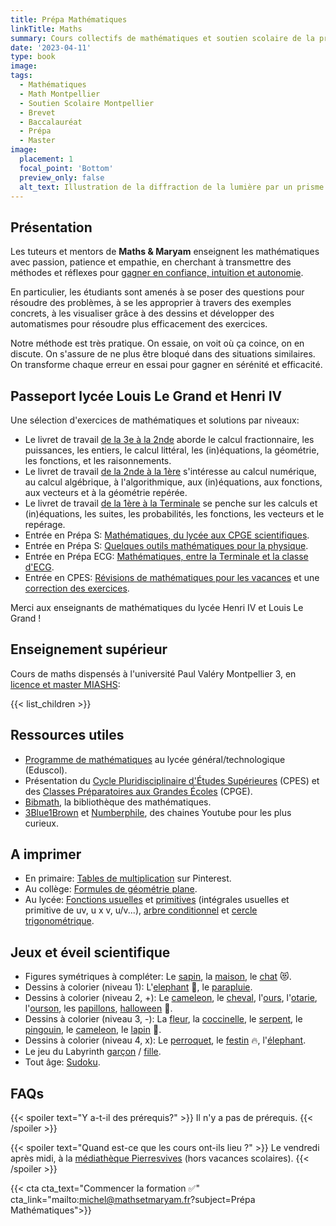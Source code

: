 ```yaml
---
title: Prépa Mathématiques
linkTitle: Maths
summary: Cours collectifs de mathématiques et soutien scolaire de la primaire au lycée, à Montpellier. Cours d'analyse, d'algèbre, géométrie, statistiques et programmation Python.
date: '2023-04-11'
type: book
image:
tags:
  - Mathématiques
  - Math Montpellier
  - Soutien Scolaire Montpellier
  - Brevet
  - Baccalauréat
  - Prépa
  - Master
image:
  placement: 1
  focal_point: 'Bottom'
  preview_only: false
  alt_text: Illustration de la diffraction de la lumière par un prisme.
---
```


## Présentation

Les tuteurs et mentors de <b>Maths & Maryam</b> enseignent les mathématiques avec passion, patience et empathie, en cherchant à transmettre des méthodes et réflexes pour [gagner en confiance, intuition et autonomie](https://www.mathsetmaryam.fr/p/7-astuces-pour-progresser-en-maths/). 

En particulier, les étudiants sont amenés à se poser des questions pour résoudre des problèmes, à se les approprier à travers des exemples concrets, à les visualiser grâce à des dessins et développer des automatismes pour résoudre plus efficacement des exercices.

Notre méthode est très pratique. On essaie, on voit où ça coince, on en discute. On s'assure de ne plus être bloqué dans des situations similaires. On transforme chaque erreur en essai pour gagner en sérénité et efficacité.

## Passeport lycée Louis Le Grand et Henri IV

Une sélection d'exercices de mathématiques et solutions par niveaux:
- Le livret de travail [de la 3e à la 2nde](https://www.louislegrand.fr/wp-content/uploads/2021/07/Livret-3eme-2nde.pdf) aborde le calcul fractionnaire, les puissances, les entiers, le calcul littéral, les (in)équations, la géométrie, les fonctions, et les raisonnements.
- Le livret de travail [de la 2nde à la 1ère](https://lycee-henri4.com/wp-content/uploads/2023/06/Livret-2nde-1ere.pdf) s'intéresse au calcul numérique, au calcul algébrique, à l'algorithmique, aux (in)équations, aux fonctions, aux vecteurs et à la géométrie repérée.
- Le livret de travail [de la 1ère à la Terminale](https://lycee-henri4.com/wp-content/uploads/2024/07/Livret-1ere-Term-2024-07-.pdf) se penche sur les calculs et (in)équations, les suites, les probabilités, les fonctions, les vecteurs et le repérage.
- Entrée en Prépa S: [Mathématiques, du lycée aux CPGE scientifiques](https://www.louislegrand.fr/wp-content/uploads/2022/02/EXOS-TERMINALE3-3-AVECDESSIN-2.pdf).
- Entrée en Prépa S: [Quelques outils mathématiques pour la physique](https://lycee-henri4.com/wp-content/uploads/2023/06/poly-MPSI2023.pdf).
- Entrée en Prépa ECG: [Mathématiques, entre la Terminale et la classe d'ECG](https://lycee-henri4.com/wp-content/uploads/2022/07/ECG1-MATHS.pdf).
- Entrée en CPES: [Révisions de mathématiques pour les vacances](https://lycee-henri4.com/wp-content/uploads/2022/07/CPES-MATHS.pdf) et une [correction des exercices](https://www.mathsetmaryam.fr/u/CPES-Revisions-Maths.pdf).

Merci aux enseignants de mathématiques du lycée Henri IV et Louis Le Grand !

## Enseignement supérieur

Cours de maths dispensés à l'université Paul Valéry Montpellier 3, en [licence et master MIASHS](https://ufr6.www.univ-montp3.fr/fr/licence_miashs):

{{< list_children >}}

## Ressources utiles

- [Programme de mathématiques](https://eduscol.education.fr/1723/programmes-et-ressources-en-mathematiques-voie-gt) au lycée général/technologique (Eduscol).
- Présentation du [Cycle Pluridisciplinaire d'Études Supérieures](https://www.enseignementsup-recherche.gouv.fr/fr/le-cycle-pluridisciplinaire-d-etudes-superieures-84197) (CPES) et des [Classes Préparatoires aux Grandes Écoles](https://www.enseignementsup-recherche.gouv.fr/fr/classes-preparatoires-aux-grandes-ecoles-cpge-46496) (CPGE).
- [Bibmath](https://www.bibmath.net/), la bibliothèque des mathématiques.
- [3Blue1Brown](https://www.youtube.com/c/3blue1brown) et [Numberphile](https://www.youtube.com/user/Numberphile), des chaines Youtube pour les plus curieux.

## A imprimer

- En primaire: [Tables de multiplication](https://i.pinimg.com/736x/14/0d/be/140dbe1148d46d94e239084a6086cf28.jpg) sur Pinterest.
- Au collège: [Formules de géométrie plane](https://i.pinimg.com/736x/1a/08/d4/1a08d487c1972fdd5f5daf84081fee08.jpg).
- Au lycée: [Fonctions usuelles](https://i.pinimg.com/736x/ed/89/d5/ed89d530fcf24e471bf5993a9776eff6.jpg) et [primitives](https://i.pinimg.com/1200x/8e/10/d1/8e10d14a4ac34ee5d3dfcdf92f358260.jpg) (intégrales usuelles et primitive de uv, u x v, u/v...), [arbre conditionnel](https://i.pinimg.com/736x/83/83/13/838313f21fd105e0466b14f8d608cde5.jpg) et [cercle trigonométrique](https://i.pinimg.com/736x/19/f5/b3/19f5b354491a16b870ef4108e909a258--animation.jpg).

## Jeux et éveil scientifique

- Figures symétriques à compléter: Le [sapin](https://i.pinimg.com/736x/db/2c/68/db2c68e593cce0bd13046b771f023467.jpg), la [maison](https://i.pinimg.com/736x/e2/74/45/e27445f460fda544b03c7324f82911e0.jpg), le [chat](https://i.pinimg.com/736x/7b/8f/db/7b8fdb2d967348994dbca52aad6abbb2.jpg) 😻.
- Dessins à colorier (niveau 1): L'[elephant](https://clipart-library.com/coloring/8TAKqjqTa.gif) 🐘, le [parapluie](https://i.pinimg.com/736x/2d/86/d0/2d86d09b0442d1345eeb0d71fd453250.jpg).
- Dessins à colorier (niveau 2, +): Le [cameleon](https://i.pinimg.com/736x/97/7a/43/977a433de58f8c7da399ae1e82a6fb28.jpg), le [cheval](https://i.pinimg.com/736x/bf/dc/69/bfdc69159b365b284fa1ad05af8f0779.jpg), l'[ours](https://i.pinimg.com/736x/e1/6f/6e/e16f6eb34a5e034acc98c15750da3a55.jpg), l'[otarie](https://i.pinimg.com/564x/82/e4/95/82e495317a7e048e2f6ac5839fc5afef.jpg), l'[ourson](https://i.pinimg.com/736x/19/b8/3c/19b83ce4a9716c2f45a492d75a8941b0.jpg), les [papillons](https://i.pinimg.com/736x/11/ba/09/11ba0909c1f49aa8ca7928d673229160.jpg), [halloween](https://i.pinimg.com/564x/e2/3d/65/e23d6571ed9dba9babb173551af59166.jpg) 🎃.
- Dessins à colorier (niveau 3, -): La [fleur](https://i.pinimg.com/564x/a6/d0/6d/a6d06d309d1a87423de40bc7da2a6a6d.jpg), la [coccinelle](https://i.pinimg.com/736x/21/8a/ed/218aedf42f32c4c926a7c3d45a7ccbd9.jpg), le [serpent](https://i.pinimg.com/474x/40/c8/26/40c826198c9bcf59c0abda5a77691c8e.jpg), le [pingouin](https://i.pinimg.com/736x/49/67/e0/4967e00fdb350ab80cc3c610088f88b4.jpg), le [cameleon](https://i.pinimg.com/736x/b2/a9/18/b2a9181ea5978216cded0cf431748a4d.jpg), le [lapin](https://i.pinimg.com/736x/36/5f/64/365f64b2082859963c125a90a349dba8.jpg) 🐰.
- Dessins à colorier (niveau 4, x): Le [perroquet](https://i.pinimg.com/736x/c7/09/67/c709670951caff3fe13733aa94b5becb.jpg), le [festin](https://i.pinimg.com/736x/a0/92/18/a092181e1fdfdb2ed1704ef54ff8dc72.jpg) 🔥, l'[élephant](https://i.pinimg.com/736x/4e/d6/66/4ed6661ee3ce6674544c46ffae77bcf3.jpg).
- Le jeu du Labyrinth [garçon](https://i.pinimg.com/236x/17/a7/bd/17a7bdce58a4a949d3ec9847c7401e48.jpg) / [fille](https://i.pinimg.com/236x/03/c2/21/03c221c4d917dd0a46b5ac2d56e8867d.jpg).
- Tout âge: [Sudoku](https://www.pinterest.fr/search/pins/?q=sudoku&rs=typed).

## FAQs

{{< spoiler text="Y a-t-il des prérequis?" >}}
Il n'y a pas de prérequis.
{{< /spoiler >}}

{{< spoiler text="Quand est-ce que les cours ont-ils lieu ?" >}}
Le vendredi après midi, à la [médiathèque Pierresvives](https://pierresvives.herault.fr/) (hors vacances scolaires).
{{< /spoiler >}}

{{< cta cta_text="Commencer la formation ✅" cta_link="mailto:michel@mathsetmaryam.fr?subject=Prépa Mathématiques">}}
